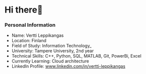 # Hi there👋 

### Personal Information
- Name: Vertti Leppikangas
- Location: Finland
- Field of Study: Information Technology_
- University: Tampere University, 2nd year
- Technical Skills: C++, Python, SQL, MATLAB, Git, PowerBi, Excel
- Currently Learning: Cloud architecture
- LinkedIn Profile: www.linkedin.com/in/vertti-leppikangas


